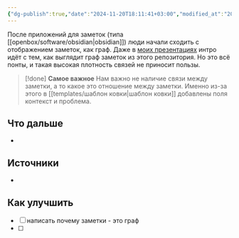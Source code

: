 ```yaml
---
{"dg-publish":true,"date":"2024-11-20T18:11:41+03:00","modified_at":"2024-12-07T19:09:25+03:00","tags":["status/writing","topic/notes"],"permalink":"/forge/note-taking/заметки - это граф/","dgPassFrontmatter":true}
---
```



После приложений для заметок (типа [[openbox/software/obsidian|obsidian]]) люди начали сходить с отображением заметок, как граф. Даже в [моих презентациях](https://docs.google.com/presentation/d/1rqRjpI3c2_2-TisyXgWDXs-_L3EHe4fthV96LRUZ1KM/edit#slide=id.g253bc231355_0_223) интро идёт с тем, как выглядит граф заметок из этого репозитория. Но это всё понты, и такая высокая плотность связей не приносит пользы.


> [!done] **Самое важное**
> Нам важно не наличие связи между заметки, а то какое это отношение между заметки. Именно из-за этого в [[templates/шаблон ковки|шаблон ковки]] добавлены поля контекст и проблема.


## Что дальше



- 

## Источники



- 

## Как улучшить

- [ ] написать почему заметки - это граф
- [ ] 

